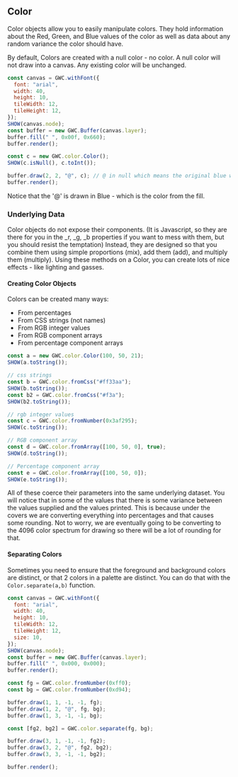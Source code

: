## Color

Color objects allow you to easily manipulate colors. They hold information about the Red, Green, and Blue values of the color as well as data about any random variance the color should have.

By default, Colors are created with a null color - no color. A null color will not draw into a canvas. Any existing color will be unchanged.

```js
const canvas = GWC.withFont({
  font: "arial",
  width: 40,
  height: 10,
  tileWidth: 12,
  tileHeight: 12,
});
SHOW(canvas.node);
const buffer = new GWC.Buffer(canvas.layer);
buffer.fill(" ", 0x00f, 0x660);
buffer.render();

const c = new GWC.color.Color();
SHOW(c.isNull(), c.toInt());

buffer.draw(2, 2, "@", c); // @ in null which means the original blue will stay
buffer.render();
```

Notice that the '@' is drawn in Blue - which is the color from the fill.

### Underlying Data

Color objects do not expose their components. (It is Javascript, so they are there for you in the \_r, \_g, \_b properties if you want to mess with them, but you should resist the temptation) Instead, they are designed so that you combine them using simple proportions (mix), add them (add), and multiply them (multiply). Using these methods on a Color, you can create lots of nice effects - like lighting and gasses.

#### Creating Color Objects

Colors can be created many ways:

- From percentages
- From CSS strings (not names)
- From RGB integer values
- From RGB component arrays
- From percentage component arrays

```js
const a = new GWC.color.Color(100, 50, 21);
SHOW(a.toString());

// css strings
const b = GWC.color.fromCss("#ff33aa");
SHOW(b.toString());
const b2 = GWC.color.fromCss("#f3a");
SHOW(b2.toString());

// rgb integer values
const c = GWC.color.fromNumber(0x3af295);
SHOW(c.toString());

// RGB component array
const d = GWC.color.fromArray([100, 50, 0], true);
SHOW(d.toString());

// Percentage component array
const e = GWC.color.fromArray([100, 50, 0]);
SHOW(e.toString());
```

All of these coerce their parameters into the same underlying dataset. You will notice that in some of the values that there is some variance between the values supplied and the values printed. This is because under the covers we are converting everything into percentages and that causes some rounding. Not to worry, we are eventually going to be converting to the 4096 color spectrum for drawing so there will be a lot of rounding for that.

#### Separating Colors

Sometimes you need to ensure that the foreground and background colors are distinct, or that 2 colors in a palette are distinct. You can do that with the `Color.separate(a,b)` function.

```js
const canvas = GWC.withFont({
  font: "arial",
  width: 40,
  height: 10,
  tileWidth: 12,
  tileHeight: 12,
  size: 10,
});
SHOW(canvas.node);
const buffer = new GWC.Buffer(canvas.layer);
buffer.fill(" ", 0x000, 0x000);
buffer.render();

const fg = GWC.color.fromNumber(0xff0);
const bg = GWC.color.fromNumber(0xd94);

buffer.draw(1, 1, -1, -1, fg);
buffer.draw(1, 2, "@", fg, bg);
buffer.draw(1, 3, -1, -1, bg);

const [fg2, bg2] = GWC.color.separate(fg, bg);

buffer.draw(3, 1, -1, -1, fg2);
buffer.draw(3, 2, "@", fg2, bg2);
buffer.draw(3, 3, -1, -1, bg2);

buffer.render();
```
